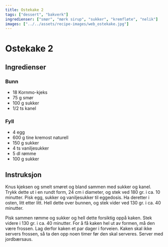 ```yaml
---
title: Ostekake 2
tags: ["dessert", "bakverk"]
ingredienser: ["smør", "mørk sirup", "sukker", "kremfløte", "nelik"]
images: ["../../assets/recipe-images/web_ostekake.jpg"]
---
```


# Ostekake 2

## Ingredienser

### Bunn

- 18 Kornmo-kjeks
- 75 g smør
- 100 g sukker
- 1/2 ts kanel

### Fyll

- 4 egg
- 600 g tine kremost naturell
- 150 g sukker
- 4 ts vaniljesukker
- 5 dl rømme
- 100 g sukker

## Instruksjon

Knus kjeksen og smelt smøret og bland sammen med sukker og kanel. Trykk dette ut i en rundt form, 24 cm i diameter, og stek ved 180 gr. i ca. 10 minutter. Pisk egg, sukker og vaniljesukker til eggedosis. Ha deretter i osten, litt etter litt. Hell dette over bunnen, og stek vider ved 130 gr. i ca. 40 minutter.

Pisk sammen rømme og sukker og hell dette forsiktig oppå kaken. Stek videre i 130 gr. i ca. 40 minutter. For å få kaken hel ut av formen, må den være frossen. Lag derfor kaken et par dager i forveien. Kaken skal ikke servers frossen, så ta den opp noen timer før den skal serveres. Server med jordbærsaus.
